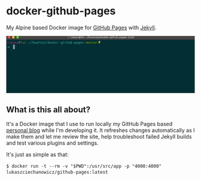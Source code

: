 # docker-github-pages
My Alpine based Docker image for [GitHub Pages](https://pages.github.com/) with [Jekyll](https://jekyllrb.com/).

![Demo using Jekyll and GitHub Page on Docker](examples/example01.gif?raw=true "example01")

## What is this all about?

It's a Docker image that I use to run locally my GitHub Pages based [personal blog](http://lukaszciechanowicz.me/) while I'm developing it.
It refreshes changes automatically as I make them and let me review the site, help troubleshoot failed Jekyll builds and test various plugins and settings.

It's just as simple as that:

```
$ docker run -t --rm -v "$PWD":/usr/src/app -p "4000:4000" lukaszciechanowicz/github-pages:latest
```